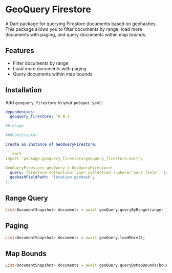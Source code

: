 # GeoQuery Firestore

A Dart package for querying Firestore documents based on geohashes. This package allows you to filter documents by range, load more documents with paging, and query documents within map bounds.

## Features

- Filter documents by range
- Load more documents with paging
- Query documents within map bounds

## Installation

Add `geoquery_firestore` to your `pubspec.yaml`:

```yaml
dependencies:
  geoquery_firestore: ^0.0.1

## Usage

###Constructor

Create an instance of GeoQueryFirestore:

```dart
import 'package:geoquery_firestore/geoquery_firestore.dart';

GeoQueryFirestore geoQuery = GeoQueryFirestore(
  query: firestore.collection('your_collection').where('your_field', isEqualTo: 'your_value'),
  geohashFieldPath: 'location.geohash',
);

```

## Range Query
```dart
List<DocumentSnapshot> documents = await geoQuery.queryByRange(range: 10);
```

## Paging
```dart
List<DocumentSnapshot> documents = await geoQuery.loadMore();
```

## Map Bounds
```dart
List<DocumentSnapshot> documents = await geoQuery.queryByMapBounds(bounds: yourMapBounds);
```